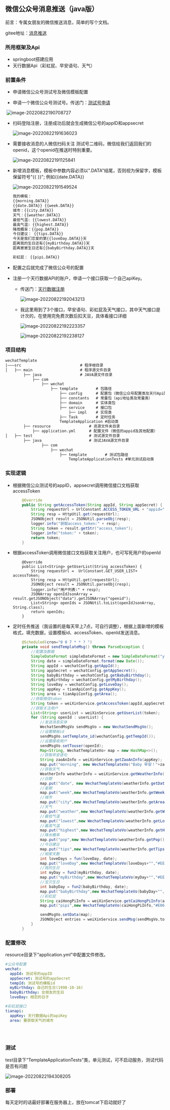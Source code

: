 ## 微信公众号消息推送（java版）

前言：专属女朋友的微信推送消息，简单的写个文档。

gitee地址：<a href="">消息推送</a>

### 所用框架及Api

* springboot搭建应用
* 天行数据Api（彩虹屁、早安语句、天气）

### 前置条件

*  申请微信公众号测试号及微信模板配置

  * 申请一个微信公众号测试号。传送门：<a href="https://mp.weixin.qq.com/debug/cgi-bin/sandbox?t=sandbox/login">测试号申请</a>

  ​	![image-20220822190708727](C:\Users\86187\AppData\Roaming\Typora\typora-user-images\image-20220822190708727.png)

  * 扫码登陆注册，注册成功后就会生成微信公号的appID和appsecret

    ![image-20220822191636023](C:\Users\86187\AppData\Roaming\Typora\typora-user-images\image-20220822191636023.png)

  * 需要接收消息的人微信扫码关注 测试号二维码，微信给我们返回我们的openid，这个openid在推送时特别重要。

    ![image-20220822191125841](C:\Users\86187\AppData\Roaming\Typora\typora-user-images\image-20220822191125841.png)

  * 新增消息模板，模板中参数内容必须以".DATA"结尾，否则视为保留字，模板保留符号"{{ }}"; 例如{{date.DATA}}

    ![image-20220822191549524](C:\Users\86187\AppData\Roaming\Typora\typora-user-images\image-20220822191549524.png)

    ```tex
    我的模板：
    {{morning.DATA}} 
    {{date.DATA}} {{week.DATA}} 
    城市：{{city.DATA}} 
    天气：{{weather.DATA}} 
    最低气温: {{lowest.DATA}} 
    最高气温: {{highest.DATA}} 
    降雨概率：{{pop.DATA}} 
    今日建议： {{tips.DATA}} 
    今天是我们恋爱的第{{loveDay.DATA}}天 
    距离我的生日还有{{myBirthday.DATA}}天 
    距离崽崽生日还有{{babyBirthday.DATA}}天 
    
    彩虹屁： {{pipi.DATA}}
    ```

    

  * 配置之后就完成了微信公众号的配置

* 注册一个天行数据API的账户，申请一个接口获取一个自己apiKey。

  * 传送门：<a href="https://www.tianapi.com/">天行数据注册</a>

    ![image-20220822192043213](C:\Users\86187\AppData\Roaming\Typora\typora-user-images\image-20220822192043213.png)

  * 我这里用到了3个接口，早安语句、彩虹屁及天气接口，其中天气接口是计次的，在使用完免费次数后扣天豆，具体看接口详细

    ![image-20220822192223357](C:\Users\86187\AppData\Roaming\Typora\typora-user-images\image-20220822192223357.png)

    ![image-20220822192238127](C:\Users\86187\AppData\Roaming\Typora\typora-user-images\image-20220822192238127.png)

### 项目结构

```tex
wechatTemplate					
|———src                          # 程序根目录
│   ├── main                     # 程序源文件目录
    	├── java			     # JAVA源文件目录
    		├── com		         
    			├── wechat  	 
    				├── template 		# 包路径
    					├── config 		# 配置包（微信公众号配置类及天行Api配置类）
    					├── constants 	# 常量包（api地址类及常量类）
    					├── domain 		# 实体类包
    					├── service 	# 接口包
    						├── impl 	# 实现类
    					├── Task 		# 定时任务
    					TemplateApplication #启动类
    	├── resource		     	 # 资源文件夹目录
    		├── application.yml		 # 配置文件（微信的appid及其他配置）
│   ├── test                     	 # 测试源文件目录
        ├── java			    	 # 测试JAVA源文件目录
                ├── com		         
                    ├── wechat  	 
                        ├── template 		# 测试包路径
                        	TemplateApplicationTests #单元测试启动类
```

### 实现逻辑

* 根据微信公众测试号的appID，appsecret调用微信接口文档获取accessToken

  ```java
      @Override
      public String getAccessToken(String appId, String appSecret) {
          String requestUrl = UrlConstant.ACCESS_TOKEN_URL + "appid=" + appId + "&secret=" + appSecret;
          String resp = HttpUtil.get(requestUrl);
          JSONObject result = JSONUtil.parseObj(resp);
          logger.info("获取access_token:" + resp);
          String token = result.getStr("access_token");
          logger.info("token:" + token);
          return token;
      }
  
  ```

  

* 根据accessToken调用微信接口文档获取关注用户，也可写死用户的openId

  ```jav
      @Override
      public List<String> getUserList(String accessToken) {
          String requestUrl =  UrlConstant.GET_USER_LIST+ accessToken;
          String resp = HttpUtil.get(requestUrl);
          JSONObject result = JSONUtil.parseObj(resp);
          logger.info("用户列表:" + resp);
          JSONArray openIdJsonArray = result.getJSONObject("data").getJSONArray("openid");
          List<String> openIds = JSONUtil.toList(openIdJsonArray, String.class);
          return openIds;
      }
  
  ```

* 定时任务推送（我设置的是每天早上7点，可自行调整），根据上面新增的模板格式，填充数据，设置模板id、accessToken、openId发送消息。

  ```java
      @Scheduled(cron="0 0 7 * * ? ")
      private void sendTemplateMsg() throws ParseException {
          //配置及数据
          SimpleDateFormat simpleDateFormat = new SimpleDateFormat("yyyy-MM-dd");
          String date = simpleDateFormat.format(new Date());
          String appId = wechatConfig.getAppId();
          String appSecret = wechatConfig.getAppSecret();
          String babyBirthday = wechatConfig.getBabyBirthday();
          String myBirthday = wechatConfig.getMyBirthday();
          String loveDay = wechatConfig.getLoveDay();
          String appKey = tianApiConfig.getAppKey();
          String area = tianApiConfig.getArea();
          //获取微信token
          String token = weiXinService.getAccessToken(appId,appSecret);
          //获取关注用户
          List<String> userList = weiXinService.getUserList(token);
          for (String openId : userList) {
              //发送消息实体
              WechatSendMsgVo sendMsgVo = new WechatSendMsgVo();
              //设置模板id
              sendMsgVo.setTemplate_id(wechatConfig.getTempId());
              //设置接收用户
              sendMsgVo.setTouser(openId);
              Map<String, WechatTemplateVo> map = new HashMap<>();
              //获取早安语句
              String zaoAnInfo = weiXinService.getZaoAnInfo(appKey);
              map.put("morning", new WechatTemplateVo("Baby 早安！"+zaoAnInfo,"#ff6666"));
              //获取天气
              WeatherInfo weatherInfo = weiXinService.getWeatherInfo(appKey, area);
              //日期
              map.put("date", new WechatTemplateVo(weatherInfo.getDate(),null));
              //星期
              map.put("week",new WechatTemplateVo(weatherInfo.getWeek(),null));
              //城市
              map.put("city",new WechatTemplateVo(weatherInfo.getArea(),"#9900ff"));
              //天气
              map.put("weather",new WechatTemplateVo(weatherInfo.getWeather(),"#CD96CD"));
              //最低气温
              map.put("lowest",new WechatTemplateVo(weatherInfo.getLowest(),"#A4D3EE"));
              //最高气温
              map.put("highest",new WechatTemplateVo(weatherInfo.getHighest(),"#CD3333"));
              //降水概率
              map.put("pop",new WechatTemplateVo(weatherInfo.getPop()+"%","#A4D3EE"));
              //今日建议
              map.put("tips",new WechatTemplateVo(weatherInfo.getTips(),"#FF7F24"));
              //相爱天数
              int loveDays = fun(loveDay, date);
              map.put("loveDay",new WechatTemplateVo(loveDays+"","#EE6AA7"));
              //我的生日
              int myDay = fun2(myBirthday, date);
              map.put("myBirthday",new WechatTemplateVo(myDay+"","#EE6AA7"));
              //宝贝生日
              int babyDay = fun2(babyBirthday, date);
              map.put("babyBirthday",new WechatTemplateVo(babyDay+"","#EE6AA7"));
              //彩虹屁
              String caiHongPiInfo = weiXinService.getCaiHongPiInfo(appKey);
              map.put("pipi",new WechatTemplateVo(caiHongPiInfo,"#E066FF"));
  
              sendMsgVo.setData(map);
              JSONObject entries = weiXinService.sendMsg(sendMsgVo,token, openId);
          }
      }
  ```

  

### 配置修改

resource目录下“application.yml”中配置文件修改。

```yaml
#公众号配置
wechat:
  appId: 测试号的appID
  appSecret: 测试号的appSecret
  tempId: 测试号的模板id
  myBirthday: 自己的生日(1998-10-16)
  babyBirthday: 女朋友的生日
  loveDay: 相恋的日子

#彩虹屁接口
tianapi:
  appKey: 天行数据Api的apiKey
  area: 要获取天气的城市


	
```

### 测试

test目录下“TemplateApplicationTests”类，单元测试，可不启动服务，测试代码是否有问题

![image-20220822194308205](C:\Users\86187\AppData\Roaming\Typora\typora-user-images\image-20220822194308205.png)



### 部署

每天定时的话最好部署在服务器上，放在tomcat下启动就好了

